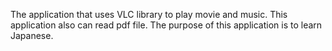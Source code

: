 The application that uses VLC library to play movie and music.
This application also can read pdf file.
The purpose of this application is to learn Japanese.
